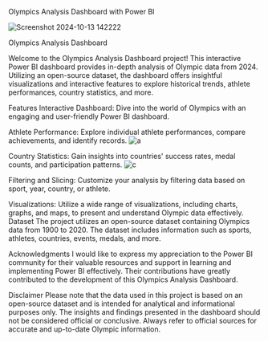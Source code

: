 Olympics Analysis Dashboard with Power BI

![Screenshot 2024-10-13 142222](https://github.com/user-attachments/assets/5e6f6dbc-7b60-44d4-8794-737428352ab1)

Olympics Analysis Dashboard

Welcome to the Olympics Analysis Dashboard project! This interactive Power BI dashboard provides in-depth analysis of Olympic data from 2024. Utilizing an open-source dataset, the dashboard offers insightful visualizations and interactive features to explore historical trends, athlete performances, country statistics, and more.

Features
Interactive Dashboard:
    Dive into the world of Olympics with an engaging and user-friendly Power BI dashboard.

Athlete Performance: 
    Explore individual athlete performances, compare achievements, and identify records.
    ![a](https://github.com/user-attachments/assets/7ae161ac-f548-4ce4-962f-39eeab2fc13e)


Country Statistics: 
    Gain insights into countries' success rates, medal counts, and participation patterns.
![c](https://github.com/user-attachments/assets/bbb7a1de-09f4-470a-b7ff-6f74b6847192)
    
Filtering and Slicing: 
    Customize your analysis by filtering data based on sport, year, country, or athlete.
    
Visualizations: 
     Utilize a wide range of visualizations, including charts, graphs, and maps, to present and understand Olympic data effectively.
Dataset
The project utilizes an open-source dataset containing Olympics data from 1900 to 2020. The dataset includes information such as sports, athletes, countries, events, medals, and more.

Acknowledgments
I would like to express my appreciation to the Power BI community for their valuable resources and support in learning and implementing Power BI effectively. Their contributions have greatly contributed to the development of this Olympics Analysis Dashboard.

Disclaimer
Please note that the data used in this project is based on an open-source dataset and is intended for analytical and informational purposes only. The insights and findings presented in the dashboard should not be considered official or conclusive.
Always refer to official sources for accurate and up-to-date Olympic information.
